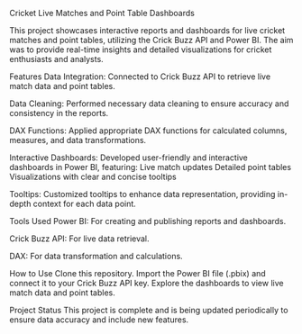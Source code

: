 Cricket Live Matches and Point Table Dashboards

This project showcases interactive reports and dashboards for live cricket matches and point tables, utilizing the Crick Buzz API and Power BI. The aim was to provide real-time insights and detailed visualizations for cricket enthusiasts and analysts.

Features
Data Integration: Connected to Crick Buzz API to retrieve live match data and point tables.

Data Cleaning: Performed necessary data cleaning to ensure accuracy and consistency in the reports.

DAX Functions: Applied appropriate DAX functions for calculated columns, measures, and data transformations.

Interactive Dashboards: Developed user-friendly and interactive dashboards in Power BI, featuring:
Live match updates
Detailed point tables
Visualizations with clear and concise tooltips

Tooltips: Customized tooltips to enhance data representation, providing in-depth context for each data point.


Tools Used
Power BI: For creating and publishing reports and dashboards.

Crick Buzz API: For live data retrieval.

DAX: For data transformation and calculations.

How to Use
Clone this repository.
Import the Power BI file (.pbix) and connect it to your Crick Buzz API key.
Explore the dashboards to view live match data and point tables.

Project Status
This project is complete and is being updated periodically to ensure data accuracy and include new features.
